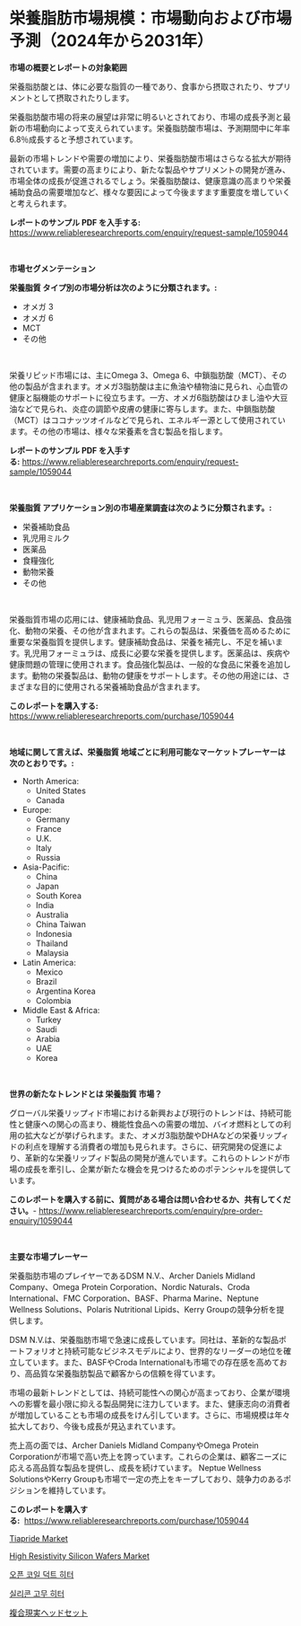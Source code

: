<p><h1>栄養脂肪市場規模：市場動向および市場予測（2024年から2031年）</h1></p><p><strong>市場の概要とレポートの対象範囲</strong></p>
<p><p>栄養脂肪酸とは、体に必要な脂質の一種であり、食事から摂取されたり、サプリメントとして摂取されたりします。 </p><p>栄養脂肪酸市場の将来の展望は非常に明るいとされており、市場の成長予測と最新の市場動向によって支えられています。栄養脂肪酸市場は、予測期間中に年率6.8％成長すると予想されています。 </p><p>最新の市場トレンドや需要の増加により、栄養脂肪酸市場はさらなる拡大が期待されています。需要の高まりにより、新たな製品やサプリメントの開発が進み、市場全体の成長が促進されるでしょう。栄養脂肪酸は、健康意識の高まりや栄養補助食品の需要増加など、様々な要因によって今後ますます重要度を増していくと考えられます。</p></p>
<p><strong>レポートのサンプル PDF を入手する:</strong> <a href="https://www.reliableresearchreports.com/enquiry/request-sample/1059044">https://www.reliableresearchreports.com/enquiry/request-sample/1059044</a></p>
<p>&nbsp;</p>
<p><strong>市場セグメンテーション</strong></p>
<p><strong>栄養脂質 タイプ別の市場分析は次のように分類されます。:</strong></p>
<p><ul><li>オメガ 3</li><li>オメガ 6</li><li>MCT</li><li>その他</li></ul></p>
<p>&nbsp;</p>
<p><p>栄養リピッド市場には、主にOmega 3、Omega 6、中鎖脂肪酸（MCT）、その他の製品が含まれます。オメガ3脂肪酸は主に魚油や植物油に見られ、心血管の健康と脳機能のサポートに役立ちます。一方、オメガ6脂肪酸はひまし油や大豆油などで見られ、炎症の調節や皮膚の健康に寄与します。また、中鎖脂肪酸（MCT）はココナッツオイルなどで見られ、エネルギー源として使用されています。その他の市場は、様々な栄養素を含む製品を指します。</p></p>
<p><strong>レポートのサンプル PDF を入手する:</strong>&nbsp;<a href="https://www.reliableresearchreports.com/enquiry/request-sample/1059044">https://www.reliableresearchreports.com/enquiry/request-sample/1059044</a></p>
<p>&nbsp;</p>
<p><strong> 栄養脂質 アプリケーション別の市場産業調査は次のように分類されます。:</strong></p>
<p><ul><li>栄養補助食品</li><li>乳児用ミルク</li><li>医薬品</li><li>食糧強化</li><li>動物栄養</li><li>その他</li></ul></p>
<p>&nbsp;</p>
<p><p>栄養脂質市場の応用には、健康補助食品、乳児用フォーミュラ、医薬品、食品強化、動物の栄養、その他が含まれます。これらの製品は、栄養価を高めるために重要な栄養脂質を提供します。健康補助食品は、栄養を補完し、不足を補います。乳児用フォーミュラは、成長に必要な栄養を提供します。医薬品は、疾病や健康問題の管理に使用されます。食品強化製品は、一般的な食品に栄養を追加します。動物の栄養製品は、動物の健康をサポートします。その他の用途には、さまざまな目的に使用される栄養補助食品が含まれます。</p></p>
<p><strong>このレポートを購入する:</strong>&nbsp; <a href="https://www.reliableresearchreports.com/purchase/1059044">https://www.reliableresearchreports.com/purchase/1059044</a></p>
<p>&nbsp;</p>
<p><strong>地域に関して言えば、栄養脂質 地域ごとに利用可能なマーケットプレーヤーは次のとおりです。:</strong></p>
<p><ul>
    <li>
        North America:
        <ul>
            <li>United States</li>
            <li>Canada</li>
        </ul>
    </li>
    <li>
        Europe:
        <ul>
            <li>Germany</li>
            <li>France</li>
            <li>U.K.</li>
            <li>Italy</li>
            <li>Russia</li>
        </ul>
    </li>
    <li>
        Asia-Pacific:
        <ul>
            <li>China</li>
            <li>Japan</li>
            <li>South Korea</li>
            <li>India</li>
            <li>Australia</li>
            <li>China Taiwan</li>
            <li>Indonesia</li>
            <li>Thailand</li>
            <li>Malaysia</li>
        </ul>
    </li>
    <li>
        Latin America:
        <ul>
            <li>Mexico</li>
            <li>Brazil</li>
            <li>Argentina Korea</li>
            <li>Colombia</li>
        </ul>
    </li>
    <li>
        Middle East & Africa:
        <ul>
            <li>Turkey</li>
            <li>Saudi</li>
            <li>Arabia</li>
            <li>UAE</li>
            <li>Korea</li>
        </ul>
    </li>
    </ul></p>
<p>&nbsp;</p>
<p><strong>世界の新たなトレンドとは 栄養脂質 市場？</strong></p>
<p><p>グローバル栄養リップィド市場における新興および現行のトレンドは、持続可能性と健康への関心の高まり、機能性食品への需要の増加、バイオ燃料としての利用の拡大などが挙げられます。また、オメガ3脂肪酸やDHAなどの栄養リップィドの利点を理解する消費者の増加も見られます。さらに、研究開発の促進により、革新的な栄養リップィド製品の開発が進んでいます。これらのトレンドが市場の成長を牽引し、企業が新たな機会を見つけるためのポテンシャルを提供しています。</p></p>
<p><strong>このレポートを購入する前に、質問がある場合は問い合わせるか、共有してください。</strong>- <a href="https://www.reliableresearchreports.com/enquiry/pre-order-enquiry/1059044">https://www.reliableresearchreports.com/enquiry/pre-order-enquiry/1059044</a></p>
<p>&nbsp;</p>
<p><strong>主要な市場プレーヤー</strong></p>
<p><p>栄養脂肪市場のプレイヤーであるDSM N.V.、Archer Daniels Midland Company、Omega Protein Corporation、Nordic Naturals、Croda International、FMC Corporation、BASF、Pharma Marine、Neptune Wellness Solutions、Polaris Nutritional Lipids、Kerry Groupの競争分析を提供します。</p><p>DSM N.V.は、栄養脂肪市場で急速に成長しています。同社は、革新的な製品ポートフォリオと持続可能なビジネスモデルにより、世界的なリーダーの地位を確立しています。また、BASFやCroda Internationalも市場での存在感を高めており、高品質な栄養脂肪製品で顧客からの信頼を得ています。</p><p>市場の最新トレンドとしては、持続可能性への関心が高まっており、企業が環境への影響を最小限に抑える製品開発に注力しています。また、健康志向の消費者が増加していることも市場の成長をけん引しています。さらに、市場規模は年々拡大しており、今後も成長が見込まれています。</p><p>売上高の面では、Archer Daniels Midland CompanyやOmega Protein Corporationが市場で高い売上を誇っています。これらの企業は、顧客ニーズに応える高品質な製品を提供し、成長を続けています。 Neptue Wellness SolutionsやKerry Groupも市場で一定の売上をキープしており、競争力のあるポジションを維持しています。</p></p>
<p><strong>このレポートを購入する:</strong>&nbsp;&nbsp;<a href="https://www.reliableresearchreports.com/purchase/1059044">https://www.reliableresearchreports.com/purchase/1059044</a></p>
<p><p><a href="https://zircon-bluebell-299.notion.site/Decoding-the-Tiapride-Market-A-Deep-Dive-into-the-Latest-Market-Trends-Market-Segmentation-and-Co-3fe2af5bf27b4e9695b3649391b32091">Tiapride Market</a></p><p><a href="https://github.com/johnbach50/Market-Research-Report-List-2/blob/main/high-resistivity-silicon-wafers-market.md">High Resistivity Silicon Wafers Market</a></p><p><a href="https://github.com/Maeennan456456/Market-Research-Report-List-1/blob/main/603257410645.md">오픈 코일 덕트 히터</a></p><p><a href="https://github.com/vsap75a286l/Market-Research-Report-List-1/blob/main/930006910644.md">실리콘 고무 히터</a></p><p><a href="https://github.com/NashBeahan2023/Market-Research-Report-List-1/blob/main/114239111569.md">複合現実ヘッドセット</a></p></p>